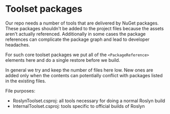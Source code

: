 # Toolset packages

Our repo needs a number of tools that are delivered by NuGet packages.  These packages shouldn't 
be added to the project files because the assets aren't actually referenced.  Additionally in 
some cases the package references can complicate the package graph and lead to developer headaches.  

For such core toolset packages we put all of the `<PackageReference>` elements here and do a 
single restore before we build. 

In general we try and keep the number of files here low.  New ones are added only when the 
contents can potentially conflict with packages listed in the existing files.

File purposes:

- RoslynToolset.csproj: all tools necessary for doing a normal Roslyn build
- InternalToolset.csproj: tools specific to official builds of Roslyn

